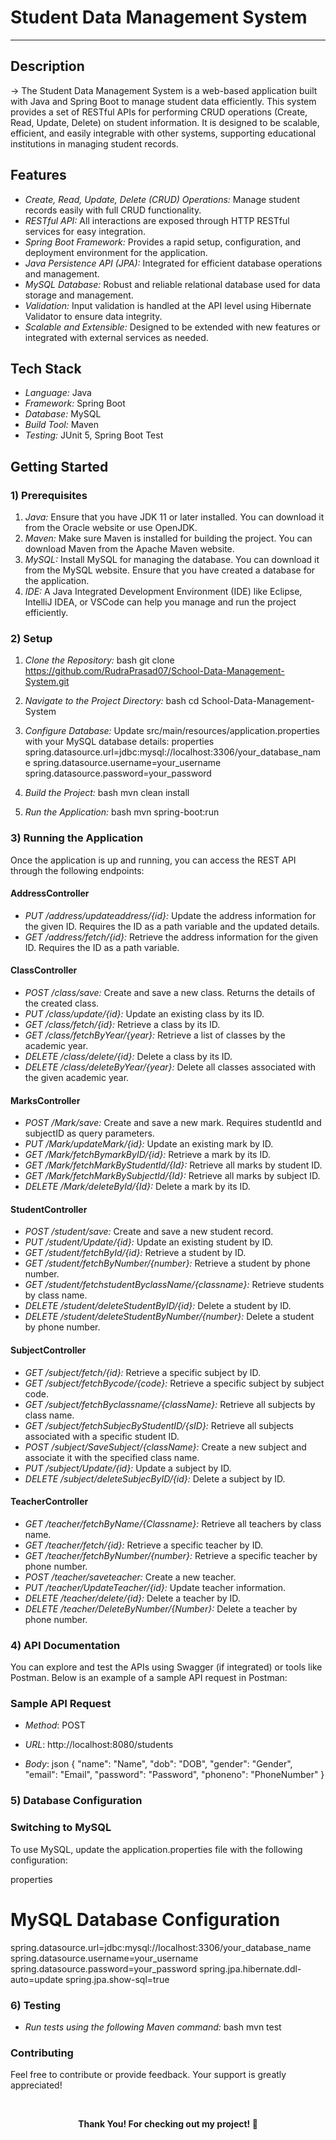 # Student Data Management System
-------------------------------

## Description
  -> The Student Data Management System is a web-based application built with Java and Spring Boot to manage student data efficiently. This system provides a set of RESTful APIs for performing CRUD operations (Create, Read, Update, Delete) on student information. It is designed to be scalable, efficient, and easily integrable with other systems, supporting educational institutions in managing student records.

## Features
- *Create, Read, Update, Delete (CRUD) Operations:* Manage student records easily with full CRUD functionality.
- *RESTful API:* All interactions are exposed through HTTP RESTful services for easy integration.
- *Spring Boot Framework:* Provides a rapid setup, configuration, and deployment environment for the application.
- *Java Persistence API (JPA):* Integrated for efficient database operations and management.
- *MySQL Database:* Robust and reliable relational database used for data storage and management.
- *Validation:* Input validation is handled at the API level using Hibernate Validator to ensure data integrity.
- *Scalable and Extensible:* Designed to be extended with new features or integrated with external services as needed.

## Tech Stack
- *Language:* Java
- *Framework:* Spring Boot
- *Database:* MySQL
- *Build Tool:* Maven
- *Testing:* JUnit 5, Spring Boot Test

## Getting Started
### 1) Prerequisites
1. *Java:* Ensure that you have JDK 11 or later installed. You can download it from the Oracle website or use OpenJDK.
2. *Maven:* Make sure Maven is installed for building the project. You can download Maven from the Apache Maven website.
3. *MySQL:* Install MySQL for managing the database. You can download it from the MySQL website. Ensure that you have created a database for the application.
4. *IDE:* A Java Integrated Development Environment (IDE) like Eclipse, IntelliJ IDEA, or VSCode can help you manage and run the project efficiently.

### 2) Setup
1. *Clone the Repository:*
    bash
    git clone https://github.com/RudraPrasad07/School-Data-Management-System.git
    
2. *Navigate to the Project Directory:*
    bash
    cd School-Data-Management-System
    
3. *Configure Database:*
   Update src/main/resources/application.properties with your MySQL database details:
    properties
    spring.datasource.url=jdbc:mysql://localhost:3306/your_database_name
    spring.datasource.username=your_username
    spring.datasource.password=your_password
    
4. *Build the Project:*
    bash
    mvn clean install
    
5. *Run the Application:*
    bash
    mvn spring-boot:run

### 3) Running the Application
Once the application is up and running, you can access the REST API through the following endpoints:

#### AddressController
- *PUT /address/updateaddress/{id}:* Update the address information for the given ID. Requires the ID as a path variable and the updated details.
- *GET /address/fetch/{id}:* Retrieve the address information for the given ID. Requires the ID as a path variable.

#### ClassController
- *POST /class/save:* Create and save a new class. Returns the details of the created class.
- *PUT /class/update/{id}:* Update an existing class by its ID.
- *GET /class/fetch/{id}:* Retrieve a class by its ID.
- *GET /class/fetchByYear/{year}:* Retrieve a list of classes by the academic year.
- *DELETE /class/delete/{id}:* Delete a class by its ID.
- *DELETE /class/deleteByYear/{year}:* Delete all classes associated with the given academic year.

#### MarksController
- *POST /Mark/save:* Create and save a new mark. Requires studentId and subjectID as query parameters.
- *PUT /Mark/updateMark/{id}:* Update an existing mark by ID.
- *GET /Mark/fetchBymarkByID/{id}:* Retrieve a mark by its ID.
- *GET /Mark/fetchMarkByStudentId/{Id}:* Retrieve all marks by student ID.
- *GET /Mark/fetchMarkBySubjectId/{Id}:* Retrieve all marks by subject ID.
- *DELETE /Mark/deleteById/{Id}:* Delete a mark by its ID.

#### StudentController
- *POST /student/save:* Create and save a new student record.
- *PUT /student/Update/{id}:* Update an existing student by ID.
- *GET /student/fetchById/{id}:* Retrieve a student by ID.
- *GET /student/fetchByNumber/{number}:* Retrieve a student by phone number.
- *GET /student/fetchstudentByclassName/{classname}:* Retrieve students by class name.
- *DELETE /student/deleteStudentByID/{id}:* Delete a student by ID.
- *DELETE /student/deleteStudentByNumber/{number}:* Delete a student by phone number.

#### SubjectController
- *GET /subject/fetch/{id}:* Retrieve a specific subject by ID.
- *GET /subject/fetchBycode/{code}:* Retrieve a specific subject by subject code.
- *GET /subject/fetchByclassname/{className}:* Retrieve all subjects by class name.
- *GET /subject/fetchSubjecByStudentID/{sID}:* Retrieve all subjects associated with a specific student ID.
- *POST /subject/SaveSubject/{className}:* Create a new subject and associate it with the specified class name.
- *PUT /subject/Update/{id}:* Update a subject by ID.
- *DELETE /subject/deleteSubjecByID/{id}:* Delete a subject by ID.

#### TeacherController
- *GET /teacher/fetchByName/{Classname}:* Retrieve all teachers by class name.
- *GET /teacher/fetch/{id}:* Retrieve a specific teacher by ID.
- *GET /teacher/fetchByNumber/{number}:* Retrieve a specific teacher by phone number.
- *POST /teacher/saveteacher:* Create a new teacher.
- *PUT /teacher/UpdateTeacher/{id}:* Update teacher information.
- *DELETE /teacher/delete/{id}:* Delete a teacher by ID.
- *DELETE /teacher/DeleteByNumber/{Number}:* Delete a teacher by phone number.
  
### 4) API Documentation
You can explore and test the APIs using Swagger (if integrated) or tools like Postman. Below is an example of a sample API request in Postman:

### Sample API Request

- *Method*: POST
- *URL*: http://localhost:8080/students

- *Body*:
json
{
    "name": "Name",
    "dob": "DOB",
    "gender": "Gender",
    "email": "Email",
    "password": "Password",
    "phoneno": "PhoneNumber"
}

### 5) Database Configuration
### Switching to MySQL

To use MySQL, update the application.properties file with the following configuration:

properties
# MySQL Database Configuration
spring.datasource.url=jdbc:mysql://localhost:3306/your_database_name
spring.datasource.username=your_username
spring.datasource.password=your_password
spring.jpa.hibernate.ddl-auto=update
spring.jpa.show-sql=true

### 6) Testing
 - *Run tests using the following Maven command:*
    bash
    mvn test
    
    
###  **Contributing**
   Feel free to contribute or provide feedback. Your support is greatly appreciated!

</br>
  <div align="center">

 **Thank You! For checking out my project! 🙏**



</div>
